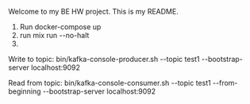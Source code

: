 Welcome to my BE HW project. This is my README.


1. Run docker-compose up
2. run mix run --no-halt
3. 

Write to topic: 
bin/kafka-console-producer.sh --topic test1 --bootstrap-server localhost:9092

Read from topic: 
bin/kafka-console-consumer.sh --topic test1 --from-beginning --bootstrap-server localhost:9092

